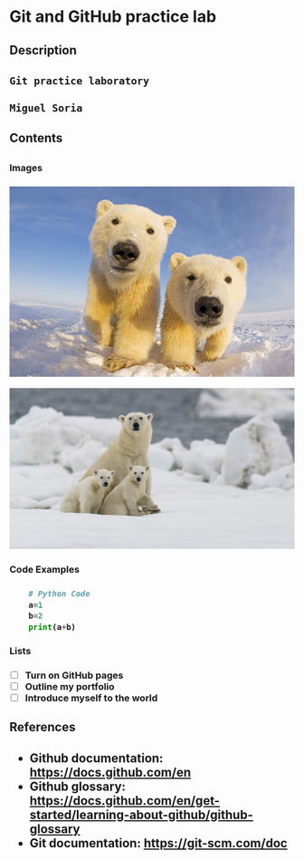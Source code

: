 # Git and GitHub practice lab

<h2>Description<h2>

    Git practice laboratory

    Miguel Soria

<h2>Contents<h2>
    <h3>Images<h3>

![Picture of some polar bears!](https://github.com/MESC2004/git-lab/blob/main/PolarBears1.jpg)

![Picture of more polar bears!](https://github.com/MESC2004/git-lab/blob/main/PolarBears2.jpg)

<h3>Code Examples<h3>

```python
    # Python Code
    a=1 
    b=2 
    print(a+b)
```
<h3>Lists<h3>

- [ ] Turn on GitHub pages
- [ ] Outline my portfolio
- [ ] Introduce myself to the world

<h2>References<h2>

- Github documentation: https://docs.github.com/en
- Github glossary: https://docs.github.com/en/get-started/learning-about-github/github-glossary
- Git documentation: https://git-scm.com/doc
